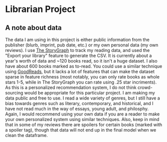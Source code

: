 # Librarian Project

## A note about data
The data I am using in this project is either public information from the publisher (blurb, imprint, pub date, etc.) or my own personal data (my own reviews). I use [The StoryGraph](https://app.thestorygraph.com/) to track my reading data, and used the "Export your library" feature to generate the CSV. It is currently about a year's worth of data and ~120 books read, so it isn't a huge dataset. I also have about 600 books marked as to-read. You could use a similar technique using [GoodReads](https://www.goodreads.com/), but it lacks a lot of features that can make the dataset sparse in feature richness (most notably, you can only rate books as whole stars 1-5, while in The StoryGraph you can rate using .25 star incriments). As this is a personalized recommendation system, I do not think crowd-sourcing would be appropriate for this particular project. I am making my data public and free to use. I read a wide variety of genres, but I still have a bias towards genres such as literary, contemporary, and historical, and I have not read much in the way of essays, young adult, and philosphy. Again, I would recommend using your own data if you are a reader to make your own personalized system using similar techniques. Also, keep in mind that in some of my reviews there are spoilers for certain books (marked with a spoiler tag), though that data will not end up in the final model when we clean the dataframe.
